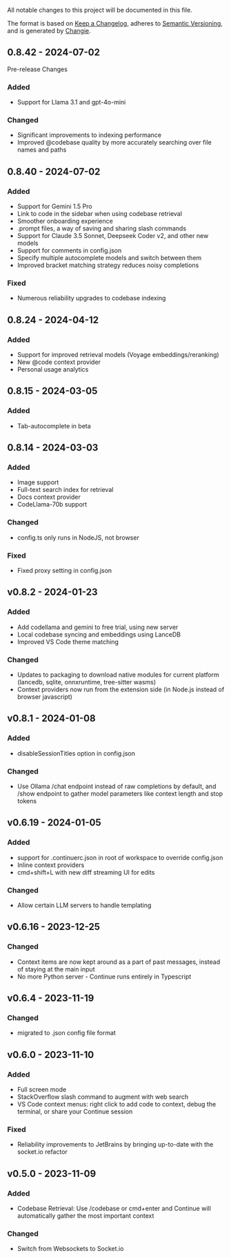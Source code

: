 All notable changes to this project will be documented in this file.

The format is based on [Keep a Changelog](https://keepachangelog.com/en/1.0.0/),
adheres to [Semantic Versioning](https://semver.org/spec/v2.0.0.html),
and is generated by [Changie](https://github.com/miniscruff/changie).


## 0.8.42 - 2024-07-02

Pre-release Changes
### Added
* Support for Llama 3.1 and gpt-4o-mini
### Changed
* Significant improvements to indexing performance
* Improved @codebase quality by more accurately searching over file names and paths

## 0.8.40 - 2024-07-02
### Added
* Support for Gemini 1.5 Pro
* Link to code in the sidebar when using codebase retrieval
* Smoother onboarding experience
* .prompt files, a way of saving and sharing slash commands
* Support for Claude 3.5 Sonnet, Deepseek Coder v2, and other new models
* Support for comments in config.json
* Specify multiple autocomplete models and switch between them
* Improved bracket matching strategy reduces noisy completions
### Fixed
* Numerous reliability upgrades to codebase indexing

## 0.8.24 - 2024-04-12
### Added
* Support for improved retrieval models (Voyage embeddings/reranking)
* New @code context provider
* Personal usage analytics

## 0.8.15 - 2024-03-05
### Added
* Tab-autocomplete in beta

## 0.8.14 - 2024-03-03
### Added
* Image support
* Full-text search index for retrieval
* Docs context provider
* CodeLlama-70b support
### Changed
* config.ts only runs in NodeJS, not browser
### Fixed
* Fixed proxy setting in config.json

## v0.8.2 - 2024-01-23
### Added
* Add codellama and gemini to free trial, using new server
* Local codebase syncing and embeddings using LanceDB
* Improved VS Code theme matching
### Changed
* Updates to packaging to download native modules for current platform (lancedb, sqlite, onnxruntime, tree-sitter wasms)
* Context providers now run from the extension side (in Node.js instead of browser javascript)

## v0.8.1 - 2024-01-08

### Added

- disableSessionTitles option in config.json

### Changed

- Use Ollama /chat endpoint instead of raw completions by default, and /show endpoint to gather model parameters like context length and stop tokens

## v0.6.19 - 2024-01-05

### Added

- support for .continuerc.json in root of workspace to override config.json
- Inline context providers
- cmd+shift+L with new diff streaming UI for edits

### Changed

- Allow certain LLM servers to handle templating

## v0.6.16 - 2023-12-25

### Changed

- Context items are now kept around as a part of past messages, instead of staying at the main input
- No more Python server - Continue runs entirely in Typescript

## v0.6.4 - 2023-11-19

### Changed

- migrated to .json config file format

## v0.6.0 - 2023-11-10

### Added

- Full screen mode
- StackOverflow slash command to augment with web search
- VS Code context menus: right click to add code to context, debug the terminal, or share your Continue session

### Fixed

- Reliability improvements to JetBrains by bringing up-to-date with the socket.io refactor

## v0.5.0 - 2023-11-09

### Added

- Codebase Retrieval: Use /codebase or cmd+enter and Continue will automatically gather the most important context

### Changed

- Switch from Websockets to Socket.io
